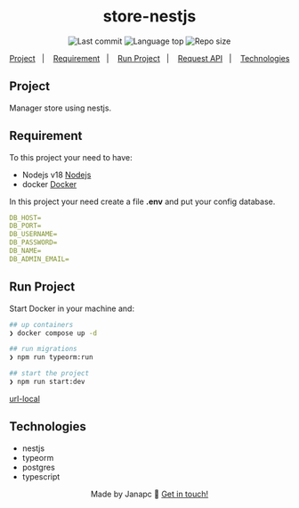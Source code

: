 <div align="center">
  <h1>store-nestjs</h1>
  <img alt="Last commit" src="https://img.shields.io/github/last-commit/janapc/store-nestjs"/>
  <img alt="Language top" src="https://img.shields.io/github/languages/top/janapc/store-nestjs"/>
  <img alt="Repo size" src="https://img.shields.io/github/repo-size/janapc/store-nestjs"/>

<a href="#project">Project</a>&nbsp;&nbsp;&nbsp;|&nbsp;&nbsp;&nbsp;
<a href="#requirement">Requirement</a>&nbsp;&nbsp;&nbsp;|&nbsp;&nbsp;&nbsp;
<a href="#run-project">Run Project</a>&nbsp;&nbsp;&nbsp;|&nbsp;&nbsp;&nbsp;
<a href="#request-api">Request API</a>&nbsp;&nbsp;&nbsp;|&nbsp;&nbsp;&nbsp;
<a href="#technologies">Technologies</a>

</div>

## Project

Manager store using nestjs.

## Requirement

To this project your need to have:

- Nodejs v18 [Nodejs](https://nodejs.org/en/)
- docker [Docker](https://www.docker.com/)

In this project your need create a file **.env** and put your config database.

```yml
DB_HOST=
DB_PORT=
DB_USERNAME=
DB_PASSWORD=
DB_NAME=
DB_ADMIN_EMAIL=
```

## Run Project

Start Docker in your machine and:

```sh
## up containers
❯ docker compose up -d

## run migrations
❯ npm run typeorm:run

## start the project
❯ npm run start:dev
```

[url-local](http://localhost:3000)

## Technologies

- nestjs
- typeorm
- postgres
- typescript

<div align="center">

Made by Janapc 🤘 [Get in touch!](https://www.linkedin.com/in/janaina-pedrina/)

</div>
